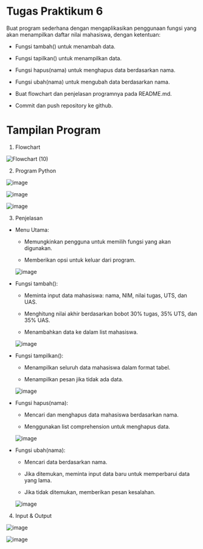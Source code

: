 # Tugas Praktikum 6

Buat program sederhana dengan mengaplikasikan penggunaan fungsi yang akan menampilkan daftar nilai mahasiswa, dengan ketentuan:

  - Fungsi tambah() untuk menambah data.
  
  - Fungsi tapilkan() untuk menampilkan data.
  
  - Fungsi hapus(nama) untuk menghapus data berdasarkan nama.
  
  - Fungsi ubah(nama) untuk mengubah data berdasarkan nama.
  
  - Buat flowchart dan penjelasan programnya pada README.md.
  
  - Commit dan push repository ke github.

# Tampilan Program

1. Flowchart

  ![Flowchart (10)](https://github.com/user-attachments/assets/27b67679-7d08-4d41-aaf6-e0c649c95152)

2. Program Python

  ![image](https://github.com/user-attachments/assets/7eebac2e-be80-48d6-9a12-9740f8860b84)

  ![image](https://github.com/user-attachments/assets/39ab5a3d-d0da-4c31-b3a8-6f1ae0d6e513)

  ![image](https://github.com/user-attachments/assets/7264233d-46b2-42dc-8e2c-a5d15b92ab18)

3. Penjelasan
   
  - Menu Utama:

    - Memungkinkan pengguna untuk memilih fungsi yang akan digunakan.
    
    - Memberikan opsi untuk keluar dari program.
   
    ![image](https://github.com/user-attachments/assets/8780f732-ae5d-4185-a6a2-3d77186ae096)
  
  - Fungsi tambah():

    - Meminta input data mahasiswa: nama, NIM, nilai tugas, UTS, dan UAS.
    
    - Menghitung nilai akhir berdasarkan bobot 30% tugas, 35% UTS, dan 35% UAS.
    
    - Menambahkan data ke dalam list mahasiswa.
   
    ![image](https://github.com/user-attachments/assets/83008420-e3b4-477f-88a5-03dd7c5bd94d)
  
  - Fungsi tampilkan():

    - Menampilkan seluruh data mahasiswa dalam format tabel.
    
    - Menampilkan pesan jika tidak ada data.
   
    ![image](https://github.com/user-attachments/assets/83841dd7-f826-404a-bf86-bbb815c07833)
  
  - Fungsi hapus(nama):

    - Mencari dan menghapus data mahasiswa berdasarkan nama.
    
    - Menggunakan list comprehension untuk menghapus data.
   
    ![image](https://github.com/user-attachments/assets/01aa159b-5581-4837-8333-2c15ffcc8353)
  
  - Fungsi ubah(nama):

    - Mencari data berdasarkan nama.
    
    - Jika ditemukan, meminta input data baru untuk memperbarui data yang lama.
    
    - Jika tidak ditemukan, memberikan pesan kesalahan.
   
    ![image](https://github.com/user-attachments/assets/60a5ff77-21ac-4f34-b17e-8d2ee4ce5d80)

4. Input & Output

  ![image](https://github.com/user-attachments/assets/9b1b9c91-c3cf-44dc-a9a0-0435e263ef2a)

  ![image](https://github.com/user-attachments/assets/2e6de53c-e9fb-40ee-9fbd-a9b65587e210)
